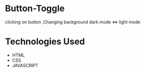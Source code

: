 # Button-Toggle
clicking on button ,Changing background dark mode <=> light mode
<h1>Technologies Used</h1>
<ul>
  <li>HTML</li>
  <li>CSS</li>
  <li>JAVASCRIPT </li>
</ul>
